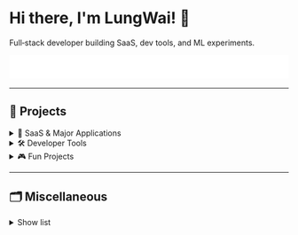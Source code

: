 # Hi there, I'm LungWai! 👋

Full‑stack developer building SaaS, dev tools, and ML experiments.

<p align="center">
  <img src="./assets/typing.svg" alt="Typing SVG"/>
</p>

---

## 🧭 Projects

<details>
  <summary>🚀 SaaS & Major Applications</summary>
  <br/>
  <details>
    <summary>✅ Completed</summary>
    <br/>
    <table style="table-layout: fixed; width: 100%;">
      <colgroup>
        <col style="width: 45%;">
        <col style="width: 15%;">
        <col style="width: 20%;">
        <col style="width: 20%;">
      </colgroup>
      <thead>
        <tr>
          <th align="left">Project</th>
          <th align="left">Visibility</th>
          <th align="left">Deployment</th>
          <th align="left">Description</th>
        </tr>
      </thead>
      <tbody>
        <!-- GENERATED: SAAS_COMPLETED START (edit in LungWai/projects.json) -->
        <tr><td><a href="https://github.com/LungWai/Githubuilder"><strong>Githubuilder</strong></a></td><td>🔒 Private</td><td><a href="https://www.githubuilder.com">site</a></td><td>An automated platform that streamlines repository creation and profile building</td></tr>
        <tr><td><a href="https://github.com/LungWai/sw128lab"><strong>sw128lab</strong></a></td><td>🔒 Private</td><td><a href="https://www.sw128lab.xyz">site</a></td><td>Home page for detailed application foresee and promotion</td></tr>
        <tr><td><a href="https://github.com/LungWai/1000-saas"><strong>1000-saas</strong></a></td><td>🔒 Private</td><td><a href="https://www.1000saas.xyz">site</a></td><td>Centralized and steady traffic digital space for promotion of interesting saas</td></tr>
        <tr><td><a href="https://github.com/LungWai/qrgen"><strong>qrgen</strong></a></td><td>🌐 Public</td><td>—</td><td>Generate beautiful QRCode with help of ComfyUI</td></tr>
        <tr><td><a href="https://github.com/LungWai/EarningFast"><strong>EarningFast</strong></a></td><td>🌐 Public</td><td>—</td><td>Auto-pipeline getting earning reports and schedule from us stocks</td></tr>
        <tr><td><a href="https://github.com/LungWai/outputCursorExtensionv2"><strong>outputCursorExtensionv2</strong></a></td><td>🌐 Public</td><td>—</td><td>Extension for vibe coding IDE Cursor, on LLM response management</td></tr>
        <!-- GENERATED: SAAS_COMPLETED END -->
      </tbody>
    </table>
  </details>
  <details>
    <summary>🚧 In Progress</summary>
    <br/>
    <table style="table-layout: fixed; width: 100%;">
      <colgroup>
        <col style="width: 45%;">
        <col style="width: 15%;">
        <col style="width: 20%;">
        <col style="width: 20%;">
      </colgroup>
      <thead>
        <tr>
          <th align="left">Project</th>
          <th align="left">Visibility</th>
          <th align="left">Deployment</th>
          <th align="left">Description</th>
        </tr>
      </thead>
          <tbody>
      <!-- GENERATED: SAAS_IN_PROGRESS START (edit in LungWai/projects.json) -->
        <tr><td><a href="https://github.com/LungWai/easystatement"><strong>easystatement</strong></a></td><td>🌐 Public</td><td>—</td><td>banking and E-statemnet management tools with leverage of visual LLM</td></tr>
        <tr><td><a href="https://github.com/LungWai/salary-estimator"><strong>salary-estimator</strong></a></td><td>🌐 Public</td><td>—</td><td>Salary estimator with use of llm reasoning</td></tr>
        <tr><td><a href="https://github.com/LungWai/mcp-notification-server"><strong>mcp-notification-server</strong></a></td><td>🌐 Public</td><td>—</td><td>MCP server that can help notify user with integration to social media</td></tr>
        <tr><td><a href="https://github.com/LungWai/winpreview"><strong>winpreview</strong></a></td><td>🌐 Public</td><td>—</td><td>Windows preview image app</td></tr>
        <tr><td><a href="https://github.com/LungWai/trendSite2"><strong>trendSite2</strong></a></td><td>🌐 Public</td><td>—</td><td>Site for trending content</td></tr>
        <tr><td><a href="https://github.com/LungWai/mcpfast"><strong>mcpfast</strong></a></td><td>🌐 Public</td><td>—</td><td>Boilerplate for fast mcp servers assemblying</td></tr>
        <tr><td><a href="https://github.com/LungWai/draw-and-guess"><strong>draw-and-guess</strong></a></td><td>🌐 Public</td><td>—</td><td>Draw-and-guess games for ios and android</td></tr>
        <tr><td><a href="https://github.com/LungWai/memecoinfast"><strong>memecoinfast</strong></a></td><td>🌐 Public</td><td>—</td><td>—</td></tr>
        <tr><td><a href="https://github.com/LungWai/sideView2"><strong>sideView2</strong></a></td><td>🌐 Public</td><td>—</td><td>—</td></tr>
        <tr><td><a href="https://github.com/LungWai/personalprompt"><strong>personalprompt</strong></a></td><td>🌐 Public</td><td>—</td><td>Prompt manager for usage</td></tr>
        <tr><td><a href="https://github.com/LungWai/simple-licensing-module"><strong>simple-licensing-module</strong></a></td><td>🌐 Public</td><td>—</td><td>—</td></tr>
        <tr><td><a href="https://github.com/LungWai/project-bolt-flood-puzzle"><strong>project-bolt-flood-puzzle</strong></a></td><td>🌐 Public</td><td>—</td><td>—</td></tr>
        <tr><td><a href="https://github.com/LungWai/project-bolt-aiImageDetector"><strong>project-bolt-aiImageDetector</strong></a></td><td>🌐 Public</td><td>—</td><td>AI generated image detection</td></tr>
        <tr><td><a href="https://github.com/LungWai/ChatAppTemplate"><strong>ChatAppTemplate</strong></a></td><td>🌐 Public</td><td>—</td><td>—</td></tr>
        <!-- GENERATED: SAAS_IN_PROGRESS END -->
    </tbody>
    </table>
  </details>
</details>

<details>
  <summary>🛠️ Developer Tools</summary>
  <br/>
  <table style="table-layout: fixed; width: 100%;">
    <colgroup>
      <col style="width: 45%;">
      <col style="width: 15%;">
      <col style="width: 20%;">
      <col style="width: 20%;">
    </colgroup>
    <thead>
      <tr>
        <th align="left">Project</th>
        <th align="left">Visibility</th>
        <th align="left">Deployment</th>
        <th align="left">Description</th>
      </tr>
    </thead>
    <tbody>
      <!-- GENERATED: DEV_TOOLS START (edit in LungWai/projects.json) -->
        <tr><td><a href="https://github.com/LungWai/jobfinder"><strong>jobfinder</strong></a></td><td>🌐 Public</td><td>—</td><td>—</td></tr>
        <tr><td><a href="https://github.com/LungWai/rclone"><strong>rclone</strong></a></td><td>🌐 Public</td><td>—</td><td>—</td></tr>
        <tr><td><a href="https://github.com/LungWai/vm-tools"><strong>vm-tools</strong></a></td><td>🌐 Public</td><td>—</td><td>—</td></tr>
        <tr><td><a href="https://github.com/LungWai/2FAuth"><strong>2FAuth</strong></a></td><td>🌐 Public</td><td>—</td><td>—</td></tr>
        <tr><td><a href="https://github.com/LungWai/userscript-series"><strong>userscript-series</strong></a></td><td>🌐 Public</td><td>—</td><td>—</td></tr>
        <tr><td><a href="https://github.com/LungWai/L2do-export"><strong>L2do-export</strong></a></td><td>🌐 Public</td><td>—</td><td>—</td></tr>
        <tr><td><a href="https://github.com/LungWai/tgcrawl"><strong>tgcrawl</strong></a></td><td>🌐 Public</td><td>—</td><td>—</td></tr>
        <tr><td><a href="https://github.com/LungWai/datastruct-visualizer"><strong>datastruct-visualizer</strong></a></td><td>🌐 Public</td><td>—</td><td>—</td></tr>
        <tr><td><a href="https://github.com/LungWai/markdown2webpage"><strong>markdown2webpage</strong></a></td><td>🌐 Public</td><td>—</td><td>—</td></tr>
        <tr><td><a href="https://github.com/LungWai/boltnew2api"><strong>boltnew2api</strong></a></td><td>🌐 Public</td><td>—</td><td>—</td></tr>
        <tr><td><a href="https://github.com/LungWai/OutlookManager"><strong>OutlookManager</strong></a></td><td>🌐 Public</td><td>—</td><td>—</td></tr>
        <tr><td><a href="https://github.com/LungWai/new-api"><strong>new-api</strong></a></td><td>🌐 Public</td><td>—</td><td>—</td></tr>
        <tr><td><a href="https://github.com/LungWai/gemini-balance"><strong>gemini-balance</strong></a></td><td>🌐 Public</td><td>—</td><td>—</td></tr>
        <tr><td><a href="https://github.com/LungWai/Song-downloader"><strong>Song-downloader</strong></a></td><td>🌐 Public</td><td>—</td><td>—</td></tr>
        <tr><td><a href="https://github.com/LungWai/youtubeDL"><strong>youtubeDL</strong></a></td><td>🌐 Public</td><td>—</td><td>—</td></tr>
        <!-- GENERATED: DEV_TOOLS END -->
    </tbody>
  </table>
</details>

<details>
  <summary>🎮 Fun Projects</summary>
  <br/>
  <table style="table-layout: fixed; width: 100%;">
    <colgroup>
      <col style="width: 45%;">
      <col style="width: 15%;">
      <col style="width: 20%;">
      <col style="width: 20%;">
    </colgroup>
    <thead>
      <tr>
        <th align="left">Project</th>
        <th align="left">Visibility</th>
        <th align="left">Deployment</th>
        <th align="left">Description</th>
      </tr>
    </thead>
    <tbody>
      <!-- GENERATED: FUN_PROJECTS START (edit in LungWai/projects.json) -->
        <tr><td><a href="https://github.com/LungWai/Love-letter"><strong>Love-letter</strong></a></td><td>🌐 Public</td><td>—</td><td>—</td></tr>
        <tr><td><a href="https://github.com/LungWai/vid-promptor"><strong>vid-promptor</strong></a></td><td>🌐 Public</td><td>—</td><td>—</td></tr>
        <tr><td><a href="https://github.com/LungWai/userscript2extension"><strong>userscript2extension</strong></a></td><td>🌐 Public</td><td>—</td><td>—</td></tr>
        <tr><td><a href="https://github.com/LungWai/cloth-sell"><strong>cloth-sell</strong></a></td><td>🌐 Public</td><td>—</td><td>—</td></tr>
        <tr><td><strong>indi-selling-large</strong></td><td>🔒 Private</td><td>—</td><td>—</td></tr>
        <tr><td><a href="https://github.com/LungWai/ngo-site"><strong>ngo-site</strong></a></td><td>🌐 Public</td><td>—</td><td>—</td></tr>
        <tr><td><a href="https://github.com/LungWai/llm-poison"><strong>llm-poison</strong></a></td><td>🌐 Public</td><td>—</td><td>—</td></tr>
        <tr><td><a href="https://github.com/LungWai/debridDownloader"><strong>debridDownloader</strong></a></td><td>🌐 Public</td><td>—</td><td>—</td></tr>
        <!-- GENERATED: FUN_PROJECTS END -->
    </tbody>
  </table>
</details>

---

## 🗂️ Miscellaneous

<details>
  <summary>Show list</summary>
  <br/>
  <ul>
    <li><a href="https://github.com/LungWai/rclone"><strong>rclone</strong></a> 🌐</li>
    <li><a href="https://github.com/LungWai/nerfies"><strong>nerfies</strong></a> 🌐</li>
    <li><a href="https://github.com/LungWai/LungWai"><strong>LungWai</strong></a></li>
    <li><a href="https://github.com/LungWai/vite-react"><strong>vite-react</strong></a></li>
    <li><a href="https://github.com/LungWai/vibecode-video-material"><strong>vibecode-video-material</strong></a></li>
    <li><a href="https://github.com/LungWai/option-video-raw"><strong>option-video-raw</strong></a></li>
    <li><a href="https://github.com/LungWai/clove"><strong>clove</strong></a></li>
    <li><a href="https://github.com/LungWai/tempe"><strong>tempe</strong></a></li>
    <li><a href="https://github.com/LungWai/cdk"><strong>cdk</strong></a></li>
    <li><a href="https://github.com/LungWai/profileTemplate"><strong>profileTemplate</strong></a></li>
    <li><a href="https://github.com/LungWai/minecraft-mcp"><strong>minecraft-mcp</strong></a> 🌐</li>
    <li><a href="https://github.com/LungWai/audiopipe"><strong>audiopipe</strong></a></li>
    <li><a href="https://github.com/LungWai/SuperClaude"><strong>SuperClaude</strong></a> 🌐</li>
    <li><a href="https://github.com/LungWai/tgService"><strong>tgService</strong></a></li>
    <li><a href="https://github.com/LungWai/avatarfast"><strong>avatarfast</strong></a></li>
    <li><a href="https://github.com/LungWai/futu-bot"><strong>futu-bot</strong></a></li>
    <li><a href="https://github.com/LungWai/gemini-playground"><strong>gemini-playground</strong></a></li>
    <li><a href="https://github.com/LungWai/video2txt"><strong>video2txt</strong></a> 🌐</li>
    <li><a href="https://github.com/LungWai/trademark_fake_api"><strong>trademark_fake_api</strong></a> 🌐</li>
    <li><a href="https://github.com/LungWai/trademark_advisory_ui"><strong>trademark_advisory_ui</strong></a> 🌐</li>
    <li><a href="https://github.com/LungWai/telegramPlayground"><strong>telegramPlayground</strong></a> 🌐</li>
    <li><a href="https://github.com/LungWai/Trademark_re"><strong>Trademark_re</strong></a> 🌐</li>
    <li><a href="https://github.com/LungWai/TrademarkSpider"><strong>TrademarkSpider</strong></a> 🌐</li>
    <li><a href="https://github.com/LungWai/TrademarkLandingPage"><strong>TrademarkLandingPage</strong></a> 🌐</li>
    <li><a href="https://github.com/LungWai/MarkSixVisualization"><strong>MarkSixVisualization</strong></a> 🌐</li>
    <li><a href="https://github.com/LungWai/GitHub_Graph"><strong>GitHub_Graph</strong></a> 🌐</li>
    <li><a href="https://github.com/LungWai/AnalyticStock"><strong>AnalyticStock</strong></a> 🌐</li>
    <li><a href="https://github.com/LungWai/Trademark_re_reserve"><strong>Trademark_re_reserve</strong></a> 🌐</li>
    <li><a href="https://github.com/LungWai/fileTransfer"><strong>fileTransfer</strong></a> 🌐</li>
    <li><a href="https://github.com/LungWai/Trademark_data_processing"><strong>Trademark_data_processing</strong></a> 🌐</li>
    <li><a href="https://github.com/LungWai/udemy_streamlit"><strong>udemy_streamlit</strong></a> 🌐</li>
    <li><a href="https://github.com/LungWai/TextDigestor_obs"><strong>TextDigestor_obs</strong></a> 🌐</li>
    <li><a href="https://github.com/LungWai/telegram_media_downloader"><strong>telegram_media_downloader</strong></a> 🌐</li>
    <li><a href="https://github.com/LungWai/perfect"><strong>perfect</strong></a> 🌐</li>
    <li><a href="https://github.com/LungWai/telegram-analysis"><strong>telegram-analysis</strong></a> 🌐</li>
  </ul>
</details>